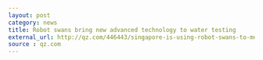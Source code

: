```yaml
---
layout: post
category: news
title: Robot swans bring new advanced technology to water testing
external_url: http://qz.com/446443/singapore-is-using-robot-swans-to-monitor-water-quality/
source : qz.com
---
```

